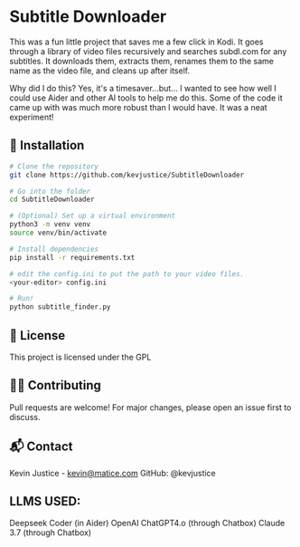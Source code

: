 # Subtitle Downloader

This was a fun little project that saves me a few click in Kodi.  It goes through a library of video files recursively and searches subdl.com for any subtitles.  It downloads them, extracts them, renames them to the same name as the video file, and cleans up after itself.

Why did I do this?  Yes, it's a timesaver...but...  I wanted to see how well I could use Aider and other AI tools to help me do this.  Some of the code it came up with was much more robust than I would have.  It was a neat experiment!

## 🔧 Installation

```bash
# Clone the repository
git clone https://github.com/kevjustice/SubtitleDownloader

# Go into the folder
cd SubtitleDownloader

# (Optional) Set up a virtual environment
python3 -m venv venv
source venv/bin/activate

# Install dependencies
pip install -r requirements.txt

# edit the config.ini to put the path to your video files.
<your-editor> config.ini

# Run!
python subtitle_finder.py
```

## 📄 License
This project is licensed under the GPL

## 🙋‍♂️ Contributing
Pull requests are welcome! For major changes, please open an issue first to discuss.

## 📬 Contact
Kevin Justice - kevin@matice.com
GitHub: @kevjustice

## LLMS USED:
Deepseek Coder (in Aider)
OpenAI ChatGPT4.o (through Chatbox)
Claude 3.7 (through Chatbox)
